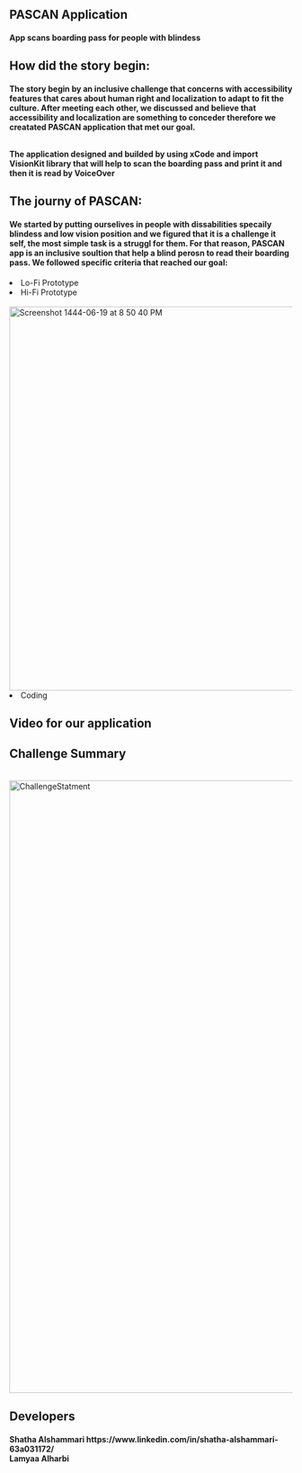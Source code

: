 <h2> PASCAN Application </h2> 
<h4>  App scans boarding pass for people with blindess </h4>

<h2> How did the story begin: </h2>
<h4> The story begin by an inclusive challenge that concerns with accessibility features that cares about human right and localization to adapt to fit the culture. After meeting each other, we discussed and believe that accessibility and localization are something to conceder therefore we creatated PASCAN application that met our goal. <br> <br>
  
The application designed and builded by using xCode and import VisionKit library that will help to scan the boarding pass and print it and then it is read by VoiceOver </h4>

<h2> The journy of PASCAN: </h2> 
<h4> We started by putting ourselives in people with dissabilities specaily blindess and low vision position and we figured that it is a challenge it self,  the most simple task is a struggl for them. For that reason, PASCAN app is an inclusive soultion that help a blind perosn to read their boarding pass. We followed specific criteria that reached our goal: </h4>
<or> 
  <li> Lo-Fi Prototype </li>
<li> Hi-Fi Prototype </li>
  <br>
  <img width="683" alt="Screenshot 1444-06-19 at 8 50 40 PM" src="https://user-images.githubusercontent.com/87260987/212142866-e63bc8f4-228d-4a03-be1c-abcfc9b81227.png">
<br>
  <li> Coding </li>
</h4>


<h2> Video for our application </h2> 



<h2> Challenge Summary </h4>
<br>
<img width="1090" alt="ChallengeStatment" src="https://user-images.githubusercontent.com/87260987/212140407-10ce09f1-469d-47f3-a2fe-d450ecd521e0.png">



<br>

<h2> Developers </h4> 
<h4> Shatha Alshammari https://www.linkedin.com/in/shatha-alshammari-63a031172/  <br>
  Lamyaa Alharbi </h4> 
  


  


